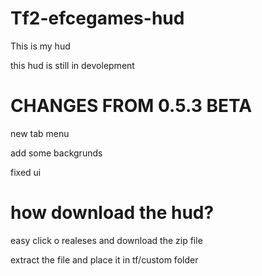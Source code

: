 # Tf2-efcegames-hud
This is my hud

this hud is still in devolepment
 
# CHANGES FROM 0.5.3 BETA
new tab menu

add some backgrunds

fixed ui 
# how download the hud?
easy click o realeses and download the zip file 

extract the file and place it in tf/custom folder
